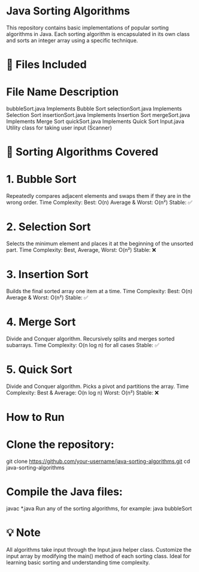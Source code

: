 # Java Sorting Algorithms

This repository contains basic implementations of popular sorting algorithms in Java. Each sorting algorithm is encapsulated in its own class and sorts an integer array using a specific technique.

# 📁 Files Included
# File Name	Description
bubbleSort.java	Implements Bubble Sort
selectionSort.java	Implements Selection Sort
insertionSort.java	Implements Insertion Sort
mergeSort.java	Implements Merge Sort
quickSort.java	Implements Quick Sort
Input.java	Utility class for taking user input (Scanner)

# 📌 Sorting Algorithms Covered
# 1. Bubble Sort
Repeatedly compares adjacent elements and swaps them if they are in the wrong order.
Time Complexity:
Best: O(n)
Average & Worst: O(n²)
Stable: ✅

# 2. Selection Sort
Selects the minimum element and places it at the beginning of the unsorted part.
Time Complexity:
Best, Average, Worst: O(n²)
Stable: ❌

# 3. Insertion Sort
Builds the final sorted array one item at a time.
Time Complexity:
Best: O(n)
Average & Worst: O(n²)
Stable: ✅

# 4. Merge Sort
Divide and Conquer algorithm. Recursively splits and merges sorted subarrays.
Time Complexity: O(n log n) for all cases
Stable: ✅

# 5. Quick Sort
Divide and Conquer algorithm. Picks a pivot and partitions the array.
Time Complexity:
Best & Average: O(n log n)
Worst: O(n²)
Stable: ❌

# How to Run

# Clone the repository:
git clone https://github.com/your-username/java-sorting-algorithms.git
cd java-sorting-algorithms

# Compile the Java files:
javac *.java
Run any of the sorting algorithms, for example:
java bubbleSort

# 💡 Note
All algorithms take input through the Input.java helper class.
Customize the input array by modifying the main() method of each sorting class. Ideal for learning basic sorting and understanding time complexity.

